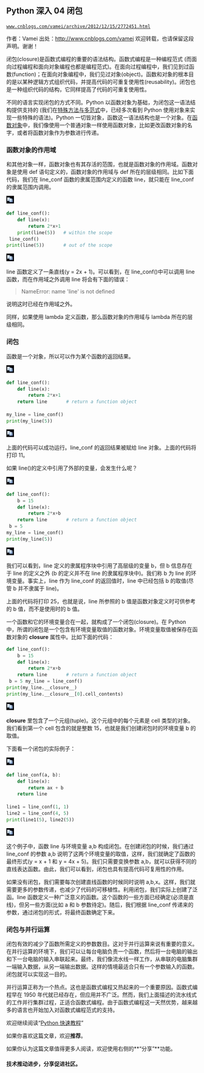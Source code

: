 ## Python 深入 04 闭包

[`www.cnblogs.com/vamei/archive/2012/12/15/2772451.html`](http://www.cnblogs.com/vamei/archive/2012/12/15/2772451.html)

作者：Vamei 出处：http://www.cnblogs.com/vamei 欢迎转载，也请保留这段声明。谢谢！

闭包(closure)是函数式编程的重要的语法结构。函数式编程是一种编程范式 (而面向过程编程和面向对象编程也都是编程范式)。在面向过程编程中，我们见到过函数(function)；在面向对象编程中，我们见过对象(object)。函数和对象的根本目的是以某种逻辑方式组织代码，并提高代码的可重复使用性(reusability)。闭包也是一种组织代码的结构，它同样提高了代码的可重复使用性。

不同的语言实现闭包的方式不同。Python 以函数对象为基础，为闭包这一语法结构提供支持的 (我们在[特殊方法与多范式](http://www.cnblogs.com/vamei/archive/2012/11/19/2772441.html)中，已经多次看到 Python 使用对象来实现一些特殊的语法)。Python 一切皆对象，函数这一语法结构也是一个对象。在[函数对象](http://www.cnblogs.com/vamei/archive/2012/07/10/2582772.html)中，我们像使用一个普通对象一样使用函数对象，比如更改函数对象的名字，或者将函数对象作为参数进行传递。

### 函数对象的作用域

和其他对象一样，函数对象也有其存活的范围，也就是函数对象的作用域。函数对象是使用 def 语句定义的，函数对象的作用域与 def 所在的层级相同。比如下面代码，我们在 line_conf 函数的隶属范围内定义的函数 line，就只能在 line_conf 的隶属范围内调用。

![复制代码](img/rdb_epub_4593197691164204437.jpg)

```py
def line_conf():
    def line(x):
        return 2*x+1
    print(line(5))   # within the scope
 line_conf()
print(line(5))       # out of the scope

```

![复制代码](img/rdb_epub_4593197691164204437.jpg)

line 函数定义了一条直线(y = 2x + 1)。可以看到，在 line_conf()中可以调用 line 函数，而在作用域之外调用 line 将会有下面的错误：

> NameError: name 'line' is not defined

说明这时已经在作用域之外。

同样，如果使用 lambda 定义函数，那么函数对象的作用域与 lambda 所在的层级相同。

### 闭包

函数是一个对象，所以可以作为某个函数的返回结果。

![复制代码](img/rdb_epub_4593197691164204437.jpg)

```py
def line_conf():
    def line(x):
        return 2*x+1
    return line       # return a function object

my_line = line_conf()
print(my_line(5)) 

```

![复制代码](img/rdb_epub_4593197691164204437.jpg)

上面的代码可以成功运行。line_conf 的返回结果被赋给 line 对象。上面的代码将打印 11。

如果 line()的定义中引用了外部的变量，会发生什么呢？

![复制代码](img/rdb_epub_4593197691164204437.jpg)

```py
def line_conf():
    b = 15
    def line(x):
        return 2*x+b
    return line       # return a function object
 b = 5
my_line = line_conf()
print(my_line(5)) 

```

![复制代码](img/rdb_epub_4593197691164204437.jpg)

我们可以看到，line 定义的隶属程序块中引用了高层级的变量 b，但 b 信息存在于 line 的定义之外 (b 的定义并不在 line 的隶属程序块中)。我们称 b 为 line 的环境变量。事实上，line 作为 line_conf 的返回值时，line 中已经包括 b 的取值(尽管 b 并不隶属于 line)。

上面的代码将打印 25，也就是说，line 所参照的 b 值是函数对象定义时可供参考的 b 值，而不是使用时的 b 值。

一个函数和它的环境变量合在一起，就构成了一个闭包(closure)。在 Python 中，所谓的闭包是一个包含有环境变量取值的函数对象。环境变量取值被保存在函数对象的 __closure__ 属性中。比如下面的代码：

```py
def line_conf():
    b = 15
    def line(x):
        return 2*x+b
    return line       # return a function object
 b = 5 my_line = line_conf()
print(my_line.__closure__)
print(my_line.__closure__[0].cell_contents)

```

![复制代码](img/rdb_epub_4593197691164204437.jpg)

__closure__ 里包含了一个元组(tuple)。这个元组中的每个元素是 cell 类型的对象。我们看到第一个 cell 包含的就是整数 15，也就是我们创建闭包时的环境变量 b 的取值。

下面看一个闭包的实际例子：

![复制代码](img/rdb_epub_4593197691164204437.jpg)

```py
def line_conf(a, b):
    def line(x):
        return ax + b
    return line

line1 = line_conf(1, 1)
line2 = line_conf(4, 5)
print(line1(5), line2(5))

```

![复制代码](img/rdb_epub_4593197691164204437.jpg)

这个例子中，函数 line 与环境变量 a,b 构成闭包。在创建闭包的时候，我们通过 line_conf 的参数 a,b 说明了这两个环境变量的取值，这样，我们就确定了函数的最终形式(y = x + 1 和 y = 4x + 5)。我们只需要变换参数 a,b，就可以获得不同的直线表达函数。由此，我们可以看到，闭包也具有提高代码可复用性的作用。

如果没有闭包，我们需要每次创建直线函数的时候同时说明 a,b,x。这样，我们就需要更多的参数传递，也减少了代码的可移植性。利用闭包，我们实际上创建了泛函。line 函数定义一种广泛意义的函数。这个函数的一些方面已经确定(必须是直线)，但另一些方面(比如 a 和 b 参数待定)。随后，我们根据 line_conf 传递来的参数，通过闭包的形式，将最终函数确定下来。

### 闭包与并行运算

闭包有效的减少了函数所需定义的参数数目。这对于并行运算来说有重要的意义。在并行运算的环境下，我们可以让每台电脑负责一个函数，然后将一台电脑的输出和下一台电脑的输入串联起来。最终，我们像流水线一样工作，从串联的电脑集群一端输入数据，从另一端输出数据。这样的情境最适合只有一个参数输入的函数。闭包就可以实现这一目的。

并行运算正称为一个热点。这也是函数式编程又热起来的一个重要原因。函数式编程早在 1950 年代就已经存在，但应用并不广泛。然而，我们上面描述的流水线式的工作并行集群过程，正适合函数式编程。由于函数式编程这一天然优势，越来越多的语言也开始加入对函数式编程范式的支持。

欢迎继续阅读“[Python 快速教程](http://www.cnblogs.com/vamei/archive/2012/09/13/2682778.html)”

如果你喜欢这篇文章，欢迎**推荐**。

如果你认为这篇文章值得更多人阅读，欢迎使用右侧的**“分享”**功能。

#### 技术推动进步，分享促进社区。